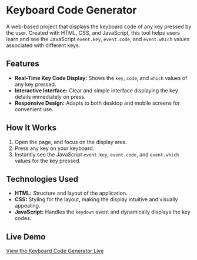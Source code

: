 # Keyboard Code Generator

A web-based project that displays the keyboard code of any key pressed by the user. Created with HTML, CSS, and JavaScript, this tool helps users learn and see the JavaScript `event.key`, `event.code`, and `event.which` values associated with different keys.

## Features

- **Real-Time Key Code Display:** Shows the `key`, `code`, and `which` values of any key pressed.
- **Interactive Interface:** Clear and simple interface displaying the key details immediately on press.
- **Responsive Design:** Adapts to both desktop and mobile screens for convenient use.

## How It Works

1. Open the page, and focus on the display area.
2. Press any key on your keyboard.
3. Instantly see the JavaScript `event.key`, `event.code`, and `event.which` values for the key pressed.

## Technologies Used

- **HTML:** Structure and layout of the application.
- **CSS:** Styling for the layout, making the display intuitive and visually appealing.
- **JavaScript:** Handles the `keydown` event and dynamically displays the key codes.

## Live Demo

[View the Keyboard Code Generator Live](https://generating-keyboard-code-js.netlify.app/)
